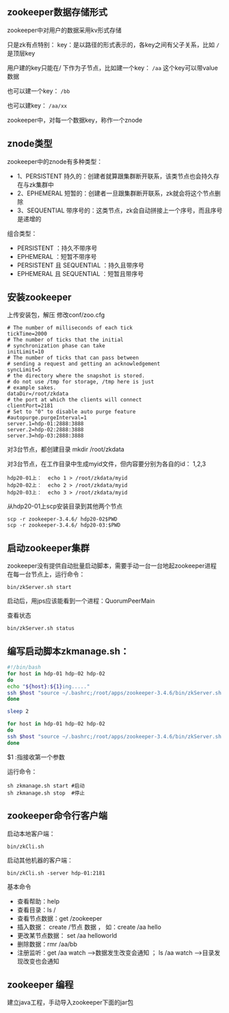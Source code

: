 ## zookeeper数据存储形式
zookeeper中对用户的数据采用kv形式存储

只是zk有点特别：
key：是以路径的形式表示的，各key之间有父子关系，比如 `/ `是顶层key

用户建的key只能在/ 下作为子节点，比如建一个key： `/aa`  这个key可以带value数据

也可以建一个key：   `/bb`

也可以建key： `/aa/xx `

zookeeper中，对每一个数据key，称作一个znode

 

## znode类型
zookeeper中的znode有多种类型：

- 1、PERSISTENT  持久的：创建者就算跟集群断开联系，该类节点也会持久存在与zk集群中
- 2、EPHEMERAL  短暂的：创建者一旦跟集群断开联系，zk就会将这个节点删除
- 3、SEQUENTIAL  带序号的：这类节点，zk会自动拼接上一个序号，而且序号是递增的

组合类型：
- PERSISTENT  ：持久不带序号
- EPHEMERAL  ：短暂不带序号 
- PERSISTENT  且 SEQUENTIAL   ：持久且带序号
- EPHEMERAL  且 SEQUENTIAL  ：短暂且带序号



## 安装zookeeper
上传安装包，解压
修改conf/zoo.cfg

```
# The number of milliseconds of each tick
tickTime=2000
# The number of ticks that the initial
# synchronization phase can take
initLimit=10
# The number of ticks that can pass between
# sending a request and getting an acknowledgement
syncLimit=5
# the directory where the snapshot is stored.
# do not use /tmp for storage, /tmp here is just
# example sakes.
dataDir=/root/zkdata
# the port at which the clients will connect
clientPort=2181
# Set to "0" to disable auto purge feature
#autopurge.purgeInterval=1
server.1=hdp-01:2888:3888
server.2=hdp-02:2888:3888
server.3=hdp-03:2888:3888
```

对3台节点，都创建目录 mkdir /root/zkdata

对3台节点，在工作目录中生成myid文件，但内容要分别为各自的id： 1,2,3
```
hdp20-01上：  echo 1 > /root/zkdata/myid
hdp20-02上：  echo 2 > /root/zkdata/myid
hdp20-03上：  echo 3 > /root/zkdata/myid
```

从hdp20-01上scp安装目录到其他两个节点
```
scp -r zookeeper-3.4.6/ hdp20-02$PWD
scp -r zookeeper-3.4.6/ hdp20-03:$PWD
```


## 启动zookeeper集群
zookeeper没有提供自动批量启动脚本，需要手动一台一台地起zookeeper进程
在每一台节点上，运行命令：
 
```
bin/zkServer.sh start
```

启动后，用jps应该能看到一个进程：QuorumPeerMain

查看状态
```
bin/zkServer.sh status
```

## 编写启动脚本zkmanage.sh：
```sh
#!/bin/bash
for host in hdp-01 hdp-02 hdp-02
do
echo "${host}:${1}ing....."
ssh $host "source ~/.bashrc;/root/apps/zookeeper-3.4.6/bin/zkServer.sh $1"
done

sleep 2

for host in hdp-01 hdp-02 hdp-02
do
ssh $host "source ~/.bashrc;/root/apps/zookeeper-3.4.6/bin/zkServer.sh status"
done
```

$1 :指接收第一个参数

运行命令：
```
sh zkmanage.sh start #启动
sh zkmanage.sh stop  #停止
```

## zookeeper命令行客户端
启动本地客户端：
```
bin/zkCli.sh
```
启动其他机器的客户端：
```
bin/zkCli.sh -server hdp-01:2181
```

基本命令
- 查看帮助：help
- 查看目录：ls /
- 查看节点数据：get /zookeeper
- 插入数据： create /节点  数据 ， 如：create /aa hello
- 更改某节点数据： set /aa helloworld
- 删除数据：rmr /aa/bb
- 注册监听：get /aa watch -->数据发生改变会通知 ； ls /aa watch -->目录发现改变也会通知


## zookeeper 编程

建立java工程，手动导入zookeeper下面的jar包



